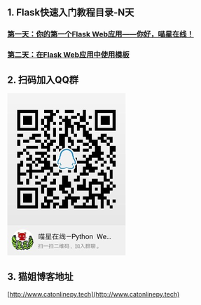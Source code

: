 
## 1. Flask快速入门教程目录-N天
### [第一天：你的第一个Flask Web应用——你好，喵星在线！](http://www.catonlinepy.tech/post/15)
### [第二天：在Flask Web应用中使用模板](http://www.catonlinepy.tech/post/16)
## 2. 扫码加入QQ群
![qq_group](./qq_qrcode.jpg)
## 3. 猫姐博客地址
[http://www.catonlinepy.tech](http://www.catonlinepy.tech)